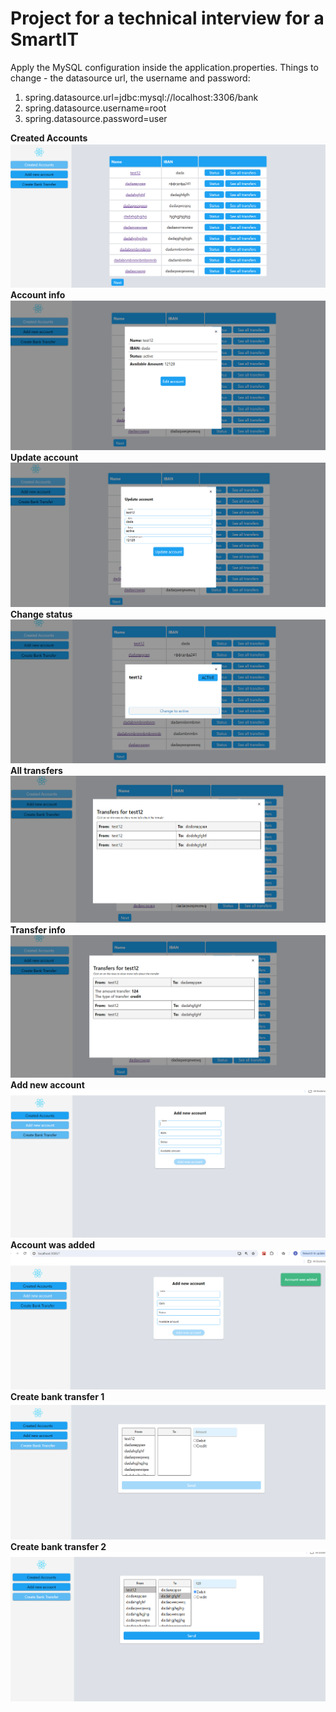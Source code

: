 # Project for a technical interview for a SmartIT

Apply the MySQL configuration inside the application.properties.
Things to change - the datasource url, the username and password:

1. spring.datasource.url=jdbc:mysql://localhost:3306/bank
2. spring.datasource.username=root
3. spring.datasource.password=user

**Created Accounts** ![Created Accounts](./screenshots/created-accounts.png)
**Account info** ![Account Info](./screenshots/account-info.png)
**Update account** ![Update account](./screenshots/update-account.png)
**Change status** ![Change status](./screenshots/change-status.png)
**All transfers** ![All transfers](./screenshots/all-transfers.png)
**Transfer info** ![Transfer info](./screenshots/transfer-info.png)
**Add new account** ![Add new account](./screenshots/add-new-account.png)
**Account was added** ![Account was added](./screenshots/account-was-added.png)
**Create bank transfer 1** ![Create bank transfer 1](./screenshots/create-bank-transfer-1.png)
**Create bank transfer 2** ![Create bank transfer 2](./screenshots/create-bank-transfer-2.png)
